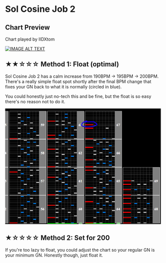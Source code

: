 # Sol Cosine Job 2

## Chart Preview

Chart played by IIDXtom

[![IMAGE ALT TEXT](http://img.youtube.com/vi/36ii9uLirkI/0.jpg)](https://youtu.be/36ii9uLirkI?t=73 "Sol Cosine Job 2 SPA EXH")

## ★★☆☆☆ Method 1: Float (optimal)

Sol Cosine Job 2 has a calm increase from 190BPM -> 195BPM -> 200BPM. There's a really simple float spot shortly after the final BPM change that fixes your GN back to what it is normally (circled in blue).

You could honestly just no-tech this and be fine, but the float is so easy there's no reason not to do it.

![Sol Cosine Job 2 float spot](SCJ.png "Sol Cosine Job 2 Float")

## ★☆☆☆☆ Method 2: Set for 200

If you're too lazy to float, you could adjust the chart so your regular GN is your minimum GN. Honestly though, just float it.
